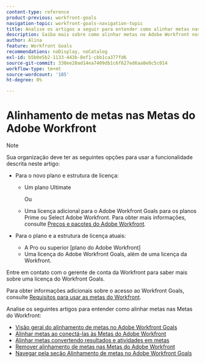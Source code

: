 ```yaml
---
content-type: reference
product-previous: workfront-goals
navigation-topic: workfront-goals-navigation-topic
title: Analise os artigos a seguir para entender como alinhar metas nas Metas do Workfront.
description: Saiba mais sobre como alinhar metas no Adobe Workfront nos artigos a seguir.
author: Alina
feature: Workfront Goals
recommendations: noDisplay, noCatalog
exl-id: b5b0e5b2-1133-443b-8ef1-cbb1ca377fd6
source-git-commit: 330ee20ad14ea7409db1c6f627ed6aa0e0c5c014
workflow-type: tm+mt
source-wordcount: '185'
ht-degree: 0%

---
```


# Alinhamento de metas nas Metas do Adobe Workfront

>[!NOTE]
>
>Sua organização deve ter as seguintes opções para usar a funcionalidade descrita neste artigo:
> 
>* Para o novo plano e estrutura de licença:
>    
>   * Um plano Ultimate
>        
>     Ou
>        
>   * Uma licença adicional para o Adobe Workfront Goals para os planos Prime ou Select Adobe Workfront.
>       Para obter mais informações, consulte [Preços e pacotes do Adobe Workfront](https://www.workfront.com/plans).
>      
>* Para o plano e a estrutura de licença atuais:
>    
>   * A Pro ou superior [plano do Adobe Workfront]
>   * Uma licença do Adobe Workfront Goals, além de uma licença da Workfront.
>    
>Entre em contato com o gerente de conta da Workfront para saber mais sobre uma licença do Workfront Goals.
> 
>Para obter informações adicionais sobre o acesso ao Workfront Goals, consulte [Requisitos para usar as metas do Workfront](/help/quicksilver/workfront-goals/goal-management/access-needed-for-wf-goals.md).

Analise os seguintes artigos para entender como alinhar metas nas Metas do Workfront:

* [Visão geral do alinhamento de metas no Adobe Workfront Goals](../../workfront-goals/goal-alignment/goal-alignment-overview.md)
* [Alinhar metas ao conectá-las às Metas do Adobe Workfront](../../workfront-goals/goal-alignment/align-goals-by-connecting-them.md)
* [Alinhar metas convertendo resultados e atividades em metas](../../workfront-goals/goal-alignment/align-goals-by-converting-results-activities.md)
* [Remover alinhamento de metas nas Metas do Adobe Workfront](../../workfront-goals/goal-alignment/remove-goal-alignment.md)
* [Navegar pela seção Alinhamento de metas no Adobe Workfront Goals](../../workfront-goals/goal-alignment/navigate-goal-alignment-chart.md)
